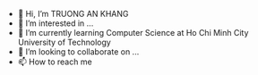 - 👋 Hi, I’m TRUONG AN KHANG
- 👀 I’m interested in ...
- 🌱 I’m currently learning Computer Science at Ho Chi Minh City University of Technology
- 💞️ I’m looking to collaborate on ...
- 📫 How to reach me 

<!---
TRUONGANKHANG/TRUONGANKHANG is a ✨ special ✨ repository because its `README.md` (this file) appears on your GitHub profile.
You can click the Preview link to take a look at your changes.
--->
